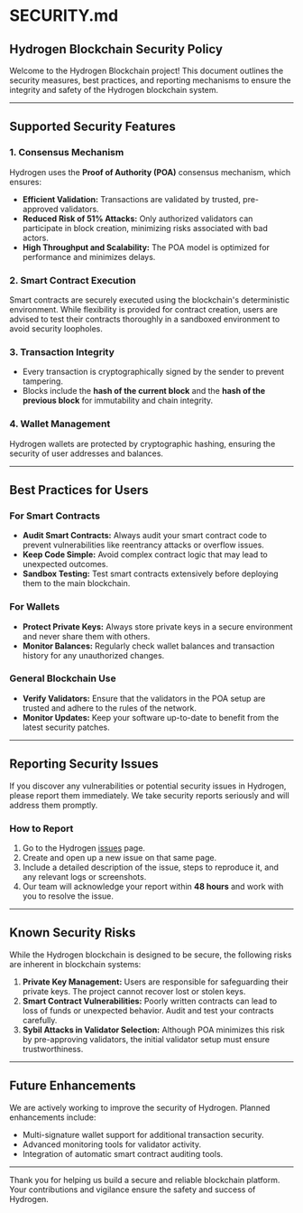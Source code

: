 # SECURITY.md

## Hydrogen Blockchain Security Policy

Welcome to the Hydrogen Blockchain project! This document outlines the security measures, best practices, and reporting mechanisms to ensure the integrity and safety of the Hydrogen blockchain system.

---

## Supported Security Features

### 1. Consensus Mechanism
Hydrogen uses the **Proof of Authority (POA)** consensus mechanism, which ensures:
- **Efficient Validation:** Transactions are validated by trusted, pre-approved validators.
- **Reduced Risk of 51% Attacks:** Only authorized validators can participate in block creation, minimizing risks associated with bad actors.
- **High Throughput and Scalability:** The POA model is optimized for performance and minimizes delays.

### 2. Smart Contract Execution
Smart contracts are securely executed using the blockchain's deterministic environment. While flexibility is provided for contract creation, users are advised to test their contracts thoroughly in a sandboxed environment to avoid security loopholes.

### 3. Transaction Integrity
- Every transaction is cryptographically signed by the sender to prevent tampering.
- Blocks include the **hash of the current block** and the **hash of the previous block** for immutability and chain integrity.

### 4. Wallet Management
Hydrogen wallets are protected by cryptographic hashing, ensuring the security of user addresses and balances.

---

## Best Practices for Users

### For Smart Contracts
- **Audit Smart Contracts:** Always audit your smart contract code to prevent vulnerabilities like reentrancy attacks or overflow issues.
- **Keep Code Simple:** Avoid complex contract logic that may lead to unexpected outcomes.
- **Sandbox Testing:** Test smart contracts extensively before deploying them to the main blockchain.

### For Wallets
- **Protect Private Keys:** Always store private keys in a secure environment and never share them with others.
- **Monitor Balances:** Regularly check wallet balances and transaction history for any unauthorized changes.

### General Blockchain Use
- **Verify Validators:** Ensure that the validators in the POA setup are trusted and adhere to the rules of the network.
- **Monitor Updates:** Keep your software up-to-date to benefit from the latest security patches.

---

## Reporting Security Issues

If you discover any vulnerabilities or potential security issues in Hydrogen, please report them immediately. We take security reports seriously and will address them promptly.

### How to Report
1. Go to the Hydrogen [issues](https://github.com/Hydrogen-hyd/Hydrogen/issues) page.
2. Create and open up a new issue on that same page.
3. Include a detailed description of the issue, steps to reproduce it, and any relevant logs or screenshots.
4. Our team will acknowledge your report within **48 hours** and work with you to resolve the issue.

---

## Known Security Risks

While the Hydrogen blockchain is designed to be secure, the following risks are inherent in blockchain systems:

1. **Private Key Management:** Users are responsible for safeguarding their private keys. The project cannot recover lost or stolen keys.
2. **Smart Contract Vulnerabilities:** Poorly written contracts can lead to loss of funds or unexpected behavior. Audit and test your contracts carefully.
3. **Sybil Attacks in Validator Selection:** Although POA minimizes this risk by pre-approving validators, the initial validator setup must ensure trustworthiness.

---

## Future Enhancements

We are actively working to improve the security of Hydrogen. Planned enhancements include:
- Multi-signature wallet support for additional transaction security.
- Advanced monitoring tools for validator activity.
- Integration of automatic smart contract auditing tools.

---

Thank you for helping us build a secure and reliable blockchain platform. Your contributions and vigilance ensure the safety and success of Hydrogen.
